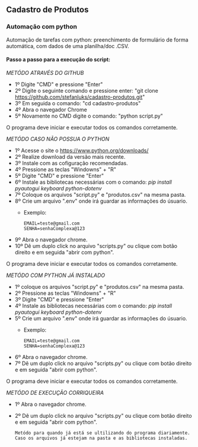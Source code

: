## Cadastro de Produtos
### Automação com python
Automação de tarefas com python:
preenchimento de formulário de forma automática, com dados de uma planilha/doc .CSV.


#### Passo a passo para a execução do script:

_METÓDO ATRAVÉS DO GITHUB_
- 1º Digite "CMD" e pressione "Enter"
- 2º Digite o seguinte comando e pressione enter: "git clone https://github.com/stefanluks/cadastro-produtos.git"
- 3º Em seguida o comando: "cd cadastro-produtos"
- 4º Abra o navegador Chrome
- 5º Novamente no CMD digite o comando: "python script.py"

O programa deve iniciar e executar todos os comandos corretamente.

_METÓDO CASO NÃO POSSUA O PYTHON_

- 1º Acesse o site o https://www.python.org/downloads/
- 2º Realize download da versão mais recente.
- 3º Instale com as cofiguração recomendadas.
- 4º Pressione as teclas  "Windowns" + "R"
- 5º Digite "CMD" e pressione "Enter"
- 6º Instale as bibliotecas necessárias com o comando:
   _pip install pyautogui keyboard python-dotenv_
- 7º Coloque os arquivos "script.py" e "produtos.csv" na mesma pasta.
- 8º Crie um arquivo ".env" onde irá guardar as informações do úsuario.
  - Exemplo:

        EMAIL=teste@gmail.com
        SENHA=senhaComplexa@123

- 9º Abra o navegador chrome.
- 10º Dê um duplo click no arquivo "scripts.py" ou clique com botão direito e em seguida "abrir com python".

O programa deve iniciar e executar todos os comandos corretamente.

_METÓDO COM PYTHON JÁ INSTALADO_
- 1º coloque os arquivos "script.py" e "produtos.csv" na mesma pasta.
- 2º Pressione as teclas  "Windowns" + "R"
- 3º Digite "CMD" e pressione "Enter"
- 4º Instale as bibliotecas necessárias com o comando:
   _pip install pyautogui keyboard python-dotenv_
- 5º Crie um arquivo ".env" onde irá guardar as informações do úsuario.
  - Exemplo:

        EMAIL=teste@gmail.com
        SENHA=senhaComplexa@123

- 6º Abra o navegador chrome.
- 7º Dê um duplo click no arquivo "scripts.py" ou clique com botão direito e em seguida "abrir com python".

O programa deve iniciar e executar todos os comandos corretamente.

_METÓDO DE EXECUÇÃO CORRIQUEIRA_

- 1º Abra o navegador chrome.
- 2º Dê um duplo click no arquivo "scripts.py" ou clique com botão direito e em seguida "abrir com python".

      Metódo para quando já está se ultilizando do programa diariamente. Caso os arquivos já estejam na pasta e as bibliotecas instaladas.


